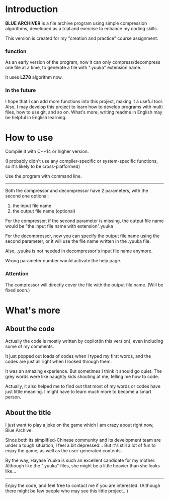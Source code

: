 # Introduction

**BLUE ARCHIVER** is a file archive program using simple compression algorithms, developed as a trial and exercise to enhance my coding skills.

This version is created for my \"creation and practice\" course assignment.

### function

As an early version of the program, now it can only compress/decompress one file at a time, to generate a file with ".yuuka" extension name.

It uses **LZ78** algorithm now.

### In the future

I hope that I can add more functions into this project, making it a useful tool. Also, I may develop this project to learn how to develop programs with multi files, how to use git, and so on. What's more, writing readme in English may be helpful in English learning.

# How to use

Compile it with C++14 or higher version.

(I probably didn't use any compiler-specific or system-specific functions, so it's likely to be cross-platformed)

Use the program with command line.

---

Both the compressor and decompressor have 2 parameters, with the second one optional:

1. the input file name
2. the output file name (optional)

For the compressor, if the second parameter is missing, the output file name would be "the input file name with extension".yuuka

For the decompressor, now you can specify the output file name using the second parameter, or it will use the file name written in the .yuuka file.

Also, .yuuka is not needed in decompressor's input file name anymore. 

Wrong parameter number would activate the help page.

### Attention

The compressor will directly cover the file with the output file name. (Will be fixed soon.)

# What's more

## About the code

Actually the code is mostly written by copilot(in this version), even including some of my comments.

It just popped out loads of codes when I typed my first words, and the codes are just all right when I looked through them.

It was an amazing experience. But sometimes I think it should go quiet. The grey words were like naughty kids shouting at me, telling me how to code.

Actually, it also helped me to find out that most of my words or codes have just little meaning. I might have to learn much more to become a smart person.

## About the title

I just want to play a joke on the game which I am crazy about right now, Blue Archive.

Since both its simplified-Chinese community and its development team are under a tough situation, I feel a bit depressed... But it's still a lot of fun to enjoy the game, as well as the user-generated contents.

By the way, Hayase Yuuka is such an excellent candidate for my mother. Although like the ".yuuka" files, she might be a little heavier than she looks like...

---

Enjoy the code, and feel free to contact me if you are interested. (Although there might be few people who may see this little project...)